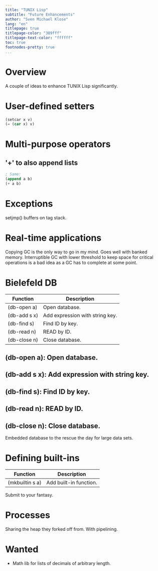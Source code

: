 ```yaml
---
title: "TUNIX Lisp"
subtitle: "Future Enhancements"
author: "Sven Michael Klose"
lang: "en"
titlepage: true
titlepage-color: "389fff"
titlepage-text-color: "ffffff"
toc: true
footnodes-pretty: true
...
```


# Overview

A couple of ideas to enhance TUNIX Lisp significantly.

# User-defined setters

~~~lisp
(setcar x v)
(= (car x) v)
~~~

# Multi-purpose operators

## '+' to also append lists

~~~lisp
; Same:
(append a b)
(+ a b)
~~~

# Exceptions

setjmp() buffers on tag stack.

# Real-time applications

Copying GC is the only way to go in my mind.  Goes well
with banked memory.
Interruptible GC with lower threshold to keep space for
critical operations is a bad idea as a GC has to complete at
some point.

# Bielefeld DB

| Function     | Description                     |
|--------------|---------------------------------|
| (db-open a)  | Open database.                  |
| (db-add s x) | Add expression with string key. |
| (db-find s)  | Find ID by key.                 |
| (db-read n)  | READ by ID.                     |
| (db-close n) | Close database.                 |

## (db-open a): Open database.
## (db-add s x): Add expression with string key.
## (db-find s): Find ID by key.
## (db-read n): READ by ID.
## (db-close n): Close database.

Embedded database to the rescue the day for large data sets.

# Defining built-ins

| Function        | Description            |
|-----------------|------------------------|
| (mkbuiltin s a) | Add built-in function. |

Submit to your fantasy.

# Processes

Sharing the heap they forked off from.  With pipelining.

# Wanted

* Math lib for lists of decimals of arbitrary length.
